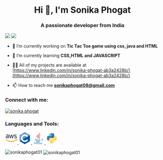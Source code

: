 <h1 align="center">Hi 👋, I'm Sonika Phogat</h1>
<h3 align="center">A passionate developer from India</h3>
<image src="https://giphy.com/gifs/pudgypenguins-data-code-coding-2IudUHdI075HL02Pkk">
<image src="https://www.google.com/url?sa=i&url=https%3A%2F%2Fgiphy.com%2Fgifs%2Fpudgypenguins-data-code-coding-2IudUHdI075HL02Pkk&psig=AOvVaw10WAn4v_nJYEQEykrJ15SM&ust=1709220811549000&source=images&cd=vfe&opi=89978449&ved=0CBIQjRxqFwoTCNCH9tGxzoQDFQAAAAAdAAAAABAE">

- 🔭 I’m currently working on **Tic Tac Toe game using css, java and HTML**

- 🌱 I’m currently learning **CSS,HTML and JAVASCRIPT**

- 👨‍💻 All of my projects are available at [https://www.linkedin.com/in/sonika-phogat-ab3a2428b/](https://www.linkedin.com/in/sonika-phogat-ab3a2428b/)

- 📫 How to reach me **sonikaphogat08@gmail.com**

<h3 align="left">Connect with me:</h3>
<p align="left">
<a href="https://linkedin.com/in/sonika phogat" target="blank"><img align="center" src="https://raw.githubusercontent.com/rahuldkjain/github-profile-readme-generator/master/src/images/icons/Social/linked-in-alt.svg" alt="sonika phogat" height="30" width="40" /></a>
</p>

<h3 align="left">Languages and Tools:</h3>
<p align="left"> <a href="https://aws.amazon.com" target="_blank" rel="noreferrer"> <img src="https://raw.githubusercontent.com/devicons/devicon/master/icons/amazonwebservices/amazonwebservices-original-wordmark.svg" alt="aws" width="40" height="40"/> </a> <a href="https://www.cprogramming.com/" target="_blank" rel="noreferrer"> <img src="https://raw.githubusercontent.com/devicons/devicon/master/icons/c/c-original.svg" alt="c" width="40" height="40"/> </a> <a href="https://www.java.com" target="_blank" rel="noreferrer"> <img src="https://raw.githubusercontent.com/devicons/devicon/master/icons/java/java-original.svg" alt="java" width="40" height="40"/> </a> <a href="https://www.python.org" target="_blank" rel="noreferrer"> <img src="https://raw.githubusercontent.com/devicons/devicon/master/icons/python/python-original.svg" alt="python" width="40" height="40"/> </a> </p>

<p><img align="left" src="https://github-readme-stats.vercel.app/api/top-langs?username=sonikaphogat01&show_icons=true&locale=en&layout=compact" alt="sonikaphogat01" /></p>

<p>&nbsp;<img align="center" src="https://github-readme-stats.vercel.app/api?username=sonikaphogat01&show_icons=true&locale=en" alt="sonikaphogat01" /></p>
